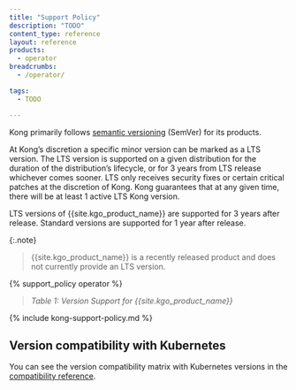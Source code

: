 ```yaml
---
title: "Support Policy"
description: "TODO"
content_type: reference
layout: reference
products:
  - operator
breadcrumbs:
  - /operator/

tags:
  - TODO

---
```



Kong primarily follows [semantic versioning](https://semver.org/) (SemVer) for its products.

At Kong’s discretion a specific minor version can be marked as a LTS version. The LTS version is supported on a given distribution for the duration of the distribution’s lifecycle, or for 3 years from LTS release whichever comes sooner. LTS only receives security fixes or certain critical patches at the discretion of Kong. Kong guarantees that at any given time, there will be at least 1 active LTS Kong version.

LTS versions of {{site.kgo_product_name}} are supported for 3 years after release. Standard versions are supported for 1 year after release.

{:.note}
> {{site.kgo_product_name}} is a recently released product and does not currently provide an LTS version.

{% support_policy operator %}

> *Table 1: Version Support for {{site.kgo_product_name}}*

{% include kong-support-policy.md %}

## Version compatibility with Kubernetes

You can see the version compatibility matrix with Kubernetes versions in the [compatibility reference](/operator/reference/version-compatibility/).
